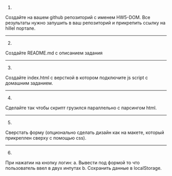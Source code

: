 1.
Создайте на вашем github репозиторий с именем HW5-DOM. Все результаты нужно запушить в ваш репозиторий и прикрепить ссылку на hillel портале.

------------------

2.
Создайте README.md с описанием задания

------------------

3.
Создайте index.html с версткой в котором подключите js script с домашним заданием.

------------------

4.
Сделайте так чтобы скрипт грузился параллельно с парсингом html.

------------------

5.
Сверстать форму (опционально сделать дизайн как на макете, который прикреплен сверху с помощью css).

------------------

6.
При нажатии на кнопку логин:
 a. Вывести под формой то что пользователь ввел в двух инпутах
 b. Сохранить данные в localStorage. 


